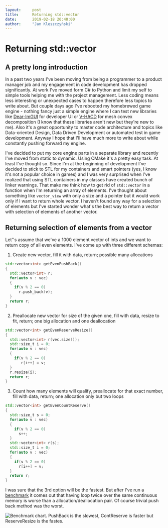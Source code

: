 ```yaml
---
layout:     post
title:      Returning std::vector      
date:       2019-02-18 20:40:00
author:     "Jan Kleszczyński"
---
```

# Returning std::vector

## A pretty long introduction

In a past two years I've been moving from being a programmer to a product manager job
and my engagement in code development has dropped significantly.
At work I've moved form C# to Python and limit my self to simple tools helping me with the project management.
Less coding means less interesting or unexpected cases to happen therefore less topics to write about. But couple days ago I've rebooted my homebrewed game engine - nothing fancy just a simple engine where I can test new libraries like [Dear-ImGUI](https://github.com/ocornut/imgui) for developer UI or [V-HACD](https://github.com/kmammou/v-hacd) for mesh convex decomposition (I know that these libraries aren't new but they're new to me). Also it's a great opportunity to master code architecture and topics like Data-oriented Design, Data Driven Development or automated test in game development. Anyway I hope that I'll have much more to write about while constantly pushing forward my engine.

I've decided to put my core engine parts in a separate library and recently I've moved from static to dynamic. Using CMake it's a pretty easy task. At least I've thought so. Since I'm at the beginning of development I've decided to stick to STL for my containers and smart pointers (yes, I know it's not a popular choice in games) and I was very surprised when I've realized that using STL containers in my classes have created bunch of linker warnings. That make me think how to get rid of ```std::vector``` in a function when I'm returning an array of elements. I've thought about something like ```vector_view``` with only a size and a pointer but it would work only if I want to return whole vector. I haven't found any way for a selection of elements but I've started wonder what's the best way to return a vector with selection of elements of another vector.

## Returning selection of elements from a vector
Let''s assume that we've a 1000 element vector of ints and we want to return copy of all even elements. I've come up with three different schemas:

1. Create new vector, fill it with data, return; possible many allocations
``` c++
std::vector<int> getEvenPushBack()
{
  std::vector<int> r;
  for(auto v : vec)
  {
    if(v % 2 == 0)
      r.push_back(v);
  }
  return r;
}
```
2. Preallocate new vector for size of the given one, fill with data, resize to fit, return; one big allocation and one deallocation
``` c++
std::vector<int> getEvenReserveResize()
{
  std::vector<int> r(vec.size());
  std::size_t i = 0;
  for(auto v : vec)
  {
    if(v % 2 == 0)
       r[i++] = v;
  }
  r.resize(i);
  return r;
}
```
3. Count how many elements will qualify, preallocate for that exact number, fill with data, return; one allocation only but two loops
``` c++
std::vector<int> getEvenCountReserve()
{
  std::size_t s = 0;
  for(auto v : vec)
  {
    if(v % 2 == 0)
      s++;
  }
  std::vector<int> r(s);
  std::size_t i = 0;
  for(auto v : vec)
  {
    if(v % 2 == 0)
      r[i++] = v;
  }
  return r;
}
```
I was sure that the 3rd option will be the fastest. But after I've run a [benchmark](http://quick-bench.com/xzXteH9AqvAKL9DaskM19gDMSGA) it comes out that having loop twice over the same continuous memory is worse than a allocation/deallocation pair. Of course trivial push back method was the worst.

<img src="/blog/img/2019-02-18-benchmark.png" alt="Benchmark chart. PushBack is the slowest, ContReserve is faster but ReserveResize is the fastes." class="inline"/>
